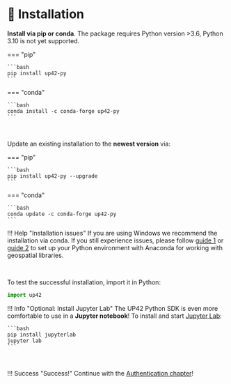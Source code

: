 # :floppy_disk: Installation

**Install via pip or conda**. The package requires Python version >3.6, Python 3.10 is not yet supported.

=== "pip"

    ```bash
    pip install up42-py
    ```

=== "conda"

    ```bash
    conda install -c conda-forge up42-py
    ```

<br>

Update an existing installation to the **newest version** via:

=== "pip"

    ```bash
    pip install up42-py --upgrade
    ```

=== "conda"

    ```bash
    conda update -c conda-forge up42-py
    ```

!!! Help "Installation issues"
If you are using Windows we recommend the installation via conda. If you still experience issues,
please follow [guide 1](http://www.acgeospatial.co.uk/python-geospatial-workflows-prt1-anaconda/) or
[guide 2](https://chrieke.medium.com/howto-install-python-for-geospatial-applications-1dbc82433c05)
to set up your Python environment with Anaconda for working with geospatial libraries.

<br>

To test the successful installation, import it in Python:
```python
import up42
```

!!! Info "Optional: Install Jupyter Lab"
The UP42 Python SDK is even more comfortable to use in a **Jupyter notebook**!
To install and start [Jupyter Lab](https://jupyter.org/):

    ```bash
    pip install jupyterlab
    jupyter lab
    ```

<br>

!!! Success "Success!"
Continue with the [Authentication chapter](authentication.md)!
